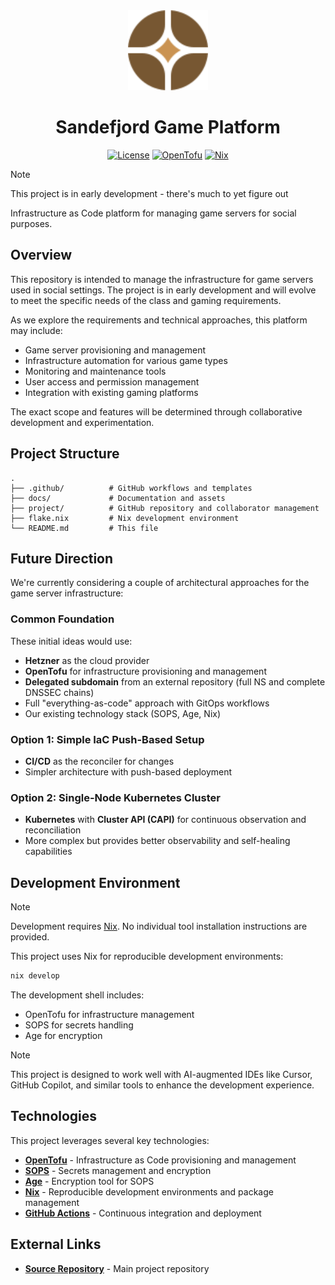 <div align="center">
  <a href="https://larsgunnar.no">
    <img alt="Logo" src="./docs/assets/logo.svg" height="128">
  </a>
  <h1>Sandefjord Game Platform</h1>

  <div>
    <a href="https://github.com/zabronax/sandefjord-game-platform/blob/main/LICENSE"><img alt="License" src="https://img.shields.io/github/license/LarsGJobloop/sandefjord-game-platform?style=for-the-badge&labelColor=000000&color=000000"></a>
    <a href="https://opentofu.org/"><img alt="OpenTofu" src="https://img.shields.io/badge/OpenTofu-000000?style=for-the-badge&logo=opentofu"></a>
    <a href="https://nixos.org/"><img alt="Nix" src="https://img.shields.io/badge/Nix_Flake-000000?style=for-the-badge&logo=nixos"></a>
  </div>
</div>

> [!NOTE]
> This project is in early development - there's much to yet figure out

Infrastructure as Code platform for managing game servers for social purposes.

## Overview

This repository is intended to manage the infrastructure for game servers used in social settings. The project is in early development and will evolve to meet the specific needs of the class and gaming requirements.

As we explore the requirements and technical approaches, this platform may include:

- Game server provisioning and management
- Infrastructure automation for various game types
- Monitoring and maintenance tools
- User access and permission management
- Integration with existing gaming platforms

The exact scope and features will be determined through collaborative development and experimentation.

## Project Structure

```
.
├── .github/          # GitHub workflows and templates
├── docs/             # Documentation and assets
├── project/          # GitHub repository and collaborator management
├── flake.nix         # Nix development environment
└── README.md         # This file
```

## Future Direction

We're currently considering a couple of architectural approaches for the game server infrastructure:

### Common Foundation

These initial ideas would use:

- **Hetzner** as the cloud provider
- **OpenTofu** for infrastructure provisioning and management
- **Delegated subdomain** from an external repository (full NS and complete DNSSEC chains)
- Full "everything-as-code" approach with GitOps workflows
- Our existing technology stack (SOPS, Age, Nix)

### Option 1: Simple IaC Push-Based Setup

- **CI/CD** as the reconciler for changes
- Simpler architecture with push-based deployment

### Option 2: Single-Node Kubernetes Cluster

- **Kubernetes** with **Cluster API (CAPI)** for continuous observation and reconciliation
- More complex but provides better observability and self-healing capabilities

## Development Environment

> [!NOTE]
> Development requires [Nix](https://nixos.org/). No individual tool installation instructions are provided.

This project uses Nix for reproducible development environments:

```sh
nix develop
```

The development shell includes:

- OpenTofu for infrastructure management
- SOPS for secrets handling
- Age for encryption

> [!NOTE]
> This project is designed to work well with AI-augmented IDEs like Cursor, GitHub Copilot, and similar tools to enhance the development experience.

## Technologies

This project leverages several key technologies:

- **[OpenTofu](https://opentofu.org/)** - Infrastructure as Code provisioning and management
- **[SOPS](https://github.com/getsops/sops)** - Secrets management and encryption
- **[Age](https://age-encryption.org/)** - Encryption tool for SOPS
- **[Nix](https://nixos.org/)** - Reproducible development environments and package management
- **[GitHub Actions](https://github.com/features/actions)** - Continuous integration and deployment

## External Links

- **[Source Repository](https://github.com/LarsGJobloop/sandefjord-game-platform)** - Main project repository
